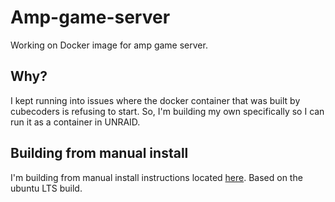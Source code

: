 # Amp-game-server

Working on Docker image for amp game server.

## Why?
I kept running into issues where the docker container that was built by cubecoders is refusing to start. So, I'm building my own specifically so I can run it as a container in UNRAID.

## Building from manual install
 I'm building from manual install instructions located [here](https://cubecoders.com/AMPInstall). Based on the ubuntu LTS build.
 
 
